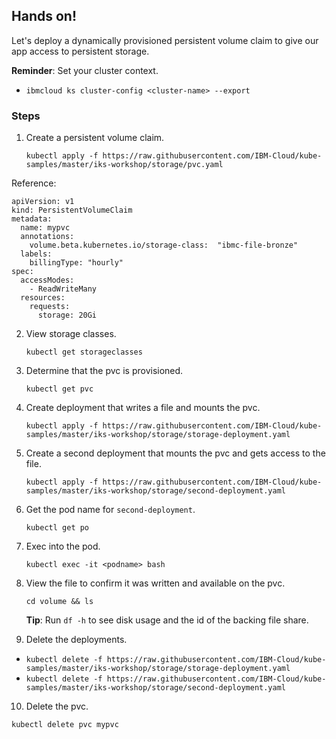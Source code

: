 ## Hands on!

Let's deploy a dynamically provisioned persistent volume claim to give our app access to persistent storage.

**Reminder**: Set your cluster context.
 - `ibmcloud ks cluster-config <cluster-name> --export`

### Steps

1. Create a persistent volume claim.

   `kubectl apply -f https://raw.githubusercontent.com/IBM-Cloud/kube-samples/master/iks-workshop/storage/pvc.yaml`

 Reference:
 ```
 apiVersion: v1
 kind: PersistentVolumeClaim
 metadata:
   name: mypvc
   annotations:
     volume.beta.kubernetes.io/storage-class:  "ibmc-file-bronze"
   labels:
     billingType: "hourly"
 spec:
   accessModes:
     - ReadWriteMany
   resources:
     requests:
       storage: 20Gi
 ```
 
2. View storage classes.

   `kubectl get storageclasses`

3. Determine that the pvc is provisioned.

   `kubectl get pvc`

4. Create deployment that writes a file and mounts the pvc.

   `kubectl apply -f https://raw.githubusercontent.com/IBM-Cloud/kube-samples/master/iks-workshop/storage/storage-deployment.yaml`
  
5. Create a second deployment that mounts the pvc and gets access to the file.

   `kubectl apply -f https://raw.githubusercontent.com/IBM-Cloud/kube-samples/master/iks-workshop/storage/second-deployment.yaml`

6. Get the pod name for `second-deployment`.

   `kubectl get po`

7. Exec into the pod.

   `kubectl exec -it <podname> bash`

8. View the file to confirm it was written and available on the pvc.

   `cd volume && ls`
 
   **Tip**: Run `df -h` to see disk usage and the id of the backing file share.
 
9. Delete the deployments.

  - `kubectl delete -f https://raw.githubusercontent.com/IBM-Cloud/kube-samples/master/iks-workshop/storage/storage-deployment.yaml`
  - `kubectl delete -f https://raw.githubusercontent.com/IBM-Cloud/kube-samples/master/iks-workshop/storage/second-deployment.yaml`

10. Delete the pvc.

   `kubectl delete pvc mypvc`
